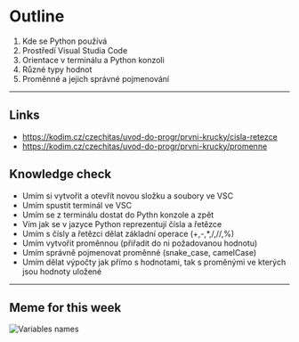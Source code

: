 # Outline

1. Kde se Python používá
2. Prostředí Visual Studia Code
3. Orientace v terminálu a Python konzoli
4. Různé typy hodnot
5. Proměnné a jejich správné pojmenování

---

## Links

- https://kodim.cz/czechitas/uvod-do-progr/prvni-krucky/cisla-retezce
- https://kodim.cz/czechitas/uvod-do-progr/prvni-krucky/promenne

## Knowledge check

- Umím si vytvořit a otevřít novou složku a soubory ve VSC
- Umím spustit terminál ve VSC
- Umím se z terminálu dostat do Pythn konzole a zpět
- Vím jak se v jazyce Python reprezentují čísla a řetězce
- Umím s čísly a řetězci dělat základní operace (+,-,*,/,//,%)
- Umím vytvořit proměnnou (přiřadit do ni požadovanou hodnotu)
- Umím správně pojmenovat proměnné (snake_case, camelCase)
- Umím dělat výpočty jak přímo s hodnotami, tak s proměnými ve kterých jsou hodnoty uložené

---

## Meme for this week

![Variables names](https://thecodinglove.com/content/028/searching_meaningful_variable_name2.png)
